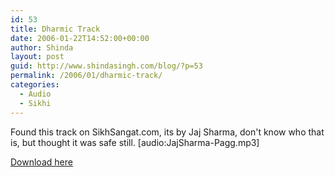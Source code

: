 ```yaml
---
id: 53
title: Dharmic Track
date: 2006-01-22T14:52:00+00:00
author: Shinda
layout: post
guid: http://www.shindasingh.com/blog/?p=53
permalink: /2006/01/dharmic-track/
categories:
  - Audio
  - Sikhi
---
```

Found this track on SikhSangat.com, its by Jaj Sharma, don't know who that is, but thought it was safe still. [audio:JajSharma-Pagg.mp3] 

[Download here](/audio/JajSharma-Pagg.mp3)